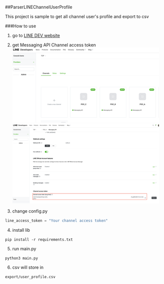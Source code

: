 ##ParserLINEChannelUserProfile

This project is sample to get all channel user's profile and export to csv

###How to use
1. go to [LINE DEV website](https://developers.line.biz/console/)
2. get Messaging API Channel access token
   ![2](img/2.png)
   ![3](img/3.png)
   
3. change config.py 
```python
line_access_token = "Your channel access token"   
```
4. install lib
```
pip install -r requirements.txt
```
5. run main.py
```
python3 main.py
```
6. csv will store in 
```
export/user_profile.csv
```